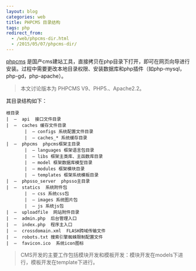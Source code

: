 ```yaml
---
layout: blog
categories: web
title: PHPCMS 目录结构
tags: php
redirect_from:
  - /web/phpcms-dir.html
  - /2015/05/07/phpcms-dir/
---
```


[phpcms](http://www.phpcms.cn/) 是国产cms建站工具，直接拷贝在php目录下打开，即可在网页向导进行安装。过程中需要更改本地目录权限、安装数据库和php插件（如php-mysql，php-gd，php-apache）。

> 本文讨论版本为 PHPCMS V9、PHP5.、Apache2.2。

其目录结构如下：

```
根目录
|  –  api  接口文件目录
|  –  caches 缓存文件目录
       |  – configs 系统配置文件目录
       |  – caches_* 系统缓存目录
|  –  phpcms  phpcms框架主目录
       |  – languages 框架语言包目录
       |  – libs 框架主类库、主函数库目录
       |  – model 框架数据库模型目录
       |  – modules 框架模块目录
       |  – templates 框架系统模板目录
|  –  phpsso_server  phpsso主目录
|  –  statics  系统附件包
       |  – css 系统css包
       |  – images 系统图片包
       |  – js 系统js包
|  –  uploadfile  网站附件目录
|  –  admin.php  后台管理入口
|  –  index.php  程序主入口
|  –  crossdomain.xml  FLASH跨域传输文件
|  –  robots.txt 搜索引擎蜘蛛限制配置文件
|  –  favicon.ico  系统icon图标
```

> CMS开发的主要工作包括模块开发和模板开发：模块开发在models下进行，模板开发在template下进行。
